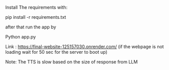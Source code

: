 Install The requirements with:

pip install -r requirements.txt

after that run the app by 

Python app.py


Link : https://final-website-125157030.onrender.com/
(if the webpage is not loading wait for 50 sec for the server to boot up)

Note: The TTS is slow based on the size of response from LLM
